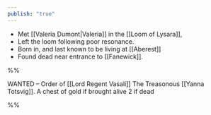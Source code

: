 ```yaml
---
publish: "true"
---
```


* Met [[Valeria Dumont|Valeria]] in the [[Loom of Lysara]], 
* Left the loom following poor resonance.
* Born in, and last known to be living at [[Aberest]]
* Found dead near entrance to [[Fanewick]].

%%

WANTED – Order of [[Lord Regent Vasali]] 
The Treasonous [[Yanna Totsvig]]. 
A chest of gold if brought alive
2 if dead

%%


